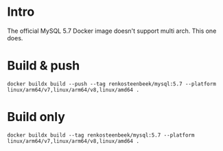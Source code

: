 # Intro
The official MySQL 5.7 Docker image doesn't support multi arch. This one does.

# Build & push
`docker buildx build --push --tag renkosteenbeek/mysql:5.7 --platform linux/arm64/v7,linux/arm64/v8,linux/amd64 .`

# Build only
`docker buildx build --tag renkosteenbeek/mysql:5.7 --platform linux/arm64/v7,linux/arm64/v8,linux/amd64 .`